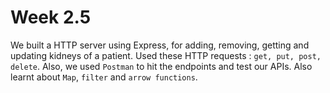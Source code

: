 # Week 2.5

We built a HTTP server using Express, for adding, removing, getting and updating kidneys of a patient. Used these HTTP requests : `get, put, post, delete`. Also, we used `Postman` to hit the endpoints and test our APIs.
Also learnt about `Map`, `filter` and `arrow functions`.